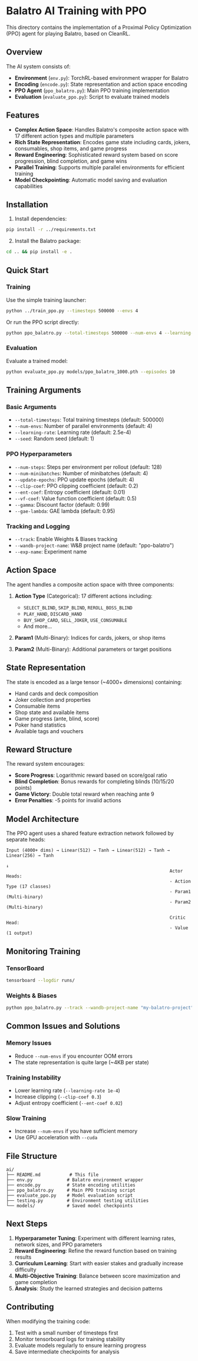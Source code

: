# Balatro AI Training with PPO

This directory contains the implementation of a Proximal Policy Optimization (PPO) agent for playing Balatro, based on CleanRL.

## Overview

The AI system consists of:
- **Environment** (`env.py`): TorchRL-based environment wrapper for Balatro
- **Encoding** (`encode.py`): State representation and action space encoding
- **PPO Agent** (`ppo_balatro.py`): Main PPO training implementation
- **Evaluation** (`evaluate_ppo.py`): Script to evaluate trained models

## Features

- **Complex Action Space**: Handles Balatro's composite action space with 17 different action types and multiple parameters
- **Rich State Representation**: Encodes game state including cards, jokers, consumables, shop items, and game progress
- **Reward Engineering**: Sophisticated reward system based on score progression, blind completion, and game wins
- **Parallel Training**: Supports multiple parallel environments for efficient training
- **Model Checkpointing**: Automatic model saving and evaluation capabilities

## Installation

1. Install dependencies:
```bash
pip install -r ../requirements.txt
```

2. Install the Balatro package:
```bash
cd .. && pip install -e .
```

## Quick Start

### Training

Use the simple training launcher:
```bash
python ../train_ppo.py --timesteps 500000 --envs 4
```

Or run the PPO script directly:
```bash
python ppo_balatro.py --total-timesteps 500000 --num-envs 4 --learning-rate 2.5e-4
```

### Evaluation

Evaluate a trained model:
```bash
python evaluate_ppo.py models/ppo_balatro_1000.pth --episodes 10
```

## Training Arguments

### Basic Arguments
- `--total-timesteps`: Total training timesteps (default: 500000)
- `--num-envs`: Number of parallel environments (default: 4)
- `--learning-rate`: Learning rate (default: 2.5e-4)
- `--seed`: Random seed (default: 1)

### PPO Hyperparameters
- `--num-steps`: Steps per environment per rollout (default: 128)
- `--num-minibatches`: Number of minibatches (default: 4)
- `--update-epochs`: PPO update epochs (default: 4)
- `--clip-coef`: PPO clipping coefficient (default: 0.2)
- `--ent-coef`: Entropy coefficient (default: 0.01)
- `--vf-coef`: Value function coefficient (default: 0.5)
- `--gamma`: Discount factor (default: 0.99)
- `--gae-lambda`: GAE lambda (default: 0.95)

### Tracking and Logging
- `--track`: Enable Weights & Biases tracking
- `--wandb-project-name`: W&B project name (default: "ppo-balatro")
- `--exp-name`: Experiment name

## Action Space

The agent handles a composite action space with three components:

1. **Action Type** (Categorical): 17 different actions including:
   - `SELECT_BLIND`, `SKIP_BLIND`, `REROLL_BOSS_BLIND`
   - `PLAY_HAND`, `DISCARD_HAND`
   - `BUY_SHOP_CARD`, `SELL_JOKER`, `USE_CONSUMABLE`
   - And more...

2. **Param1** (Multi-Binary): Indices for cards, jokers, or shop items
3. **Param2** (Multi-Binary): Additional parameters or target positions

## State Representation

The state is encoded as a large tensor (~4000+ dimensions) containing:
- Hand cards and deck composition
- Joker collection and properties
- Consumable items
- Shop state and available items
- Game progress (ante, blind, score)
- Poker hand statistics
- Available tags and vouchers

## Reward Structure

The reward system encourages:
- **Score Progress**: Logarithmic reward based on score/goal ratio
- **Blind Completion**: Bonus rewards for completing blinds (10/15/20 points)
- **Game Victory**: Double total reward when reaching ante 9
- **Error Penalties**: -5 points for invalid actions

## Model Architecture

The PPO agent uses a shared feature extraction network followed by separate heads:

```
Input (4000+ dims) → Linear(512) → Tanh → Linear(512) → Tanh → Linear(256) → Tanh
                                                                      ↓
                                                              Actor Heads:
                                                              - Action Type (17 classes)
                                                              - Param1 (Multi-binary)
                                                              - Param2 (Multi-binary)
                                                              
                                                              Critic Head:
                                                              - Value (1 output)
```

## Monitoring Training

### TensorBoard
```bash
tensorboard --logdir runs/
```

### Weights & Biases
```bash
python ppo_balatro.py --track --wandb-project-name "my-balatro-project"
```

## Common Issues and Solutions

### Memory Issues
- Reduce `--num-envs` if you encounter OOM errors
- The state representation is quite large (~4KB per state)

### Training Instability
- Lower learning rate (`--learning-rate 1e-4`)
- Increase clipping (`--clip-coef 0.3`)
- Adjust entropy coefficient (`--ent-coef 0.02`)

### Slow Training
- Increase `--num-envs` if you have sufficient memory
- Use GPU acceleration with `--cuda`

## File Structure

```
ai/
├── README.md           # This file
├── env.py             # Balatro environment wrapper
├── encode.py          # State encoding utilities
├── ppo_balatro.py     # Main PPO training script
├── evaluate_ppo.py    # Model evaluation script
├── testing.py         # Environment testing utilities
└── models/            # Saved model checkpoints
```

## Next Steps

1. **Hyperparameter Tuning**: Experiment with different learning rates, network sizes, and PPO parameters
2. **Reward Engineering**: Refine the reward function based on training results
3. **Curriculum Learning**: Start with easier stakes and gradually increase difficulty
4. **Multi-Objective Training**: Balance between score maximization and game completion
5. **Analysis**: Study the learned strategies and decision patterns

## Contributing

When modifying the training code:
1. Test with a small number of timesteps first
2. Monitor tensorboard logs for training stability
3. Evaluate models regularly to ensure learning progress
4. Save intermediate checkpoints for analysis
